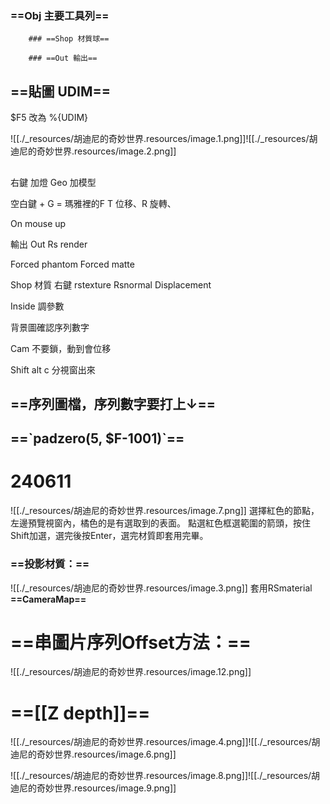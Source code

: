 ---
---
### ==Obj 主要工具列==
	
		### ==Shop 材質球==
	
		### ==Out 輸出==
	

## ==貼圖 UDIM==

$F5 改為 %{UDIM}

![[./_resources/胡迪尼的奇妙世界.resources/image.1.png]]![[./_resources/胡迪尼的奇妙世界.resources/image.2.png]]

## 

右鍵 加燈
Geo 加模型

空白鍵 + G = 瑪雅裡的F
T 位移、R 旋轉、

On mouse up

輸出 Out
Rs render

Forced phantom
Forced matte

Shop 材質
右鍵 rstexture
Rsnormal
Displacement

Inside 調參數

背景圖確認序列數字

Cam 不要鎖，動到會位移

Shift alt c 分視窗出來

## **==序列圖檔，序列數字要打上↓==**

## **==\`padzero(5, $F-1001)\`==**

# 240611

![[./_resources/胡迪尼的奇妙世界.resources/image.7.png]]
選擇紅色的節點，左邊預覽視窗內，橘色的是有選取到的表面。
點選紅色框選範圍的箭頭，按住Shift加選，選完後按Enter，選完材質即套用完畢。

### ==投影材質：==

![[./_resources/胡迪尼的奇妙世界.resources/image.3.png]]
套用RSmaterial
**==CameraMap==**

# ==串圖片序列Offset方法：==

![[./_resources/胡迪尼的奇妙世界.resources/image.12.png]]

# ==[[Z depth]]==

![[./_resources/胡迪尼的奇妙世界.resources/image.4.png]]![[./_resources/胡迪尼的奇妙世界.resources/image.6.png]]

![[./_resources/胡迪尼的奇妙世界.resources/image.8.png]]![[./_resources/胡迪尼的奇妙世界.resources/image.9.png]]

